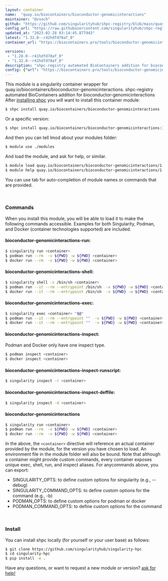```yaml
---
layout: container
name:  "quay.io/biocontainers/bioconductor-genomicinteractions"
maintainer: "@vsoch"
github: "https://github.com/singularityhub/shpc-registry/blob/main/quay.io/biocontainers/bioconductor-genomicinteractions/container.yaml"
config_url: "https://raw.githubusercontent.com/singularityhub/shpc-registry/main/quay.io/biocontainers/bioconductor-genomicinteractions/container.yaml"
updated_at: "2023-02-28 03:14:45.877943"
latest: "1.32.0--r42hdfd78af_0"
container_url: "https://biocontainers.pro/tools/bioconductor-genomicinteractions"

versions:
 - "1.28.0--r41hdfd78af_0"
 - "1.32.0--r42hdfd78af_0"
description: "shpc-registry automated BioContainers addition for bioconductor-genomicinteractions"
config: {"url": "https://biocontainers.pro/tools/bioconductor-genomicinteractions", "maintainer": "@vsoch", "description": "shpc-registry automated BioContainers addition for bioconductor-genomicinteractions", "latest": {"1.32.0--r42hdfd78af_0": "sha256:884f547602a91b8fa8723e2504e390d9c4fef7cfd468690f992997477a429cef"}, "tags": {"1.28.0--r41hdfd78af_0": "sha256:e3c4c0754ecc47d2b6815efd2fbcb80eef51eddd5eae63e39e6cd9f7036ea47b", "1.32.0--r42hdfd78af_0": "sha256:884f547602a91b8fa8723e2504e390d9c4fef7cfd468690f992997477a429cef"}, "docker": "quay.io/biocontainers/bioconductor-genomicinteractions"}
---
```


This module is a singularity container wrapper for quay.io/biocontainers/bioconductor-genomicinteractions.
shpc-registry automated BioContainers addition for bioconductor-genomicinteractions
After [installing shpc](#install) you will want to install this container module:


```bash
$ shpc install quay.io/biocontainers/bioconductor-genomicinteractions
```

Or a specific version:

```bash
$ shpc install quay.io/biocontainers/bioconductor-genomicinteractions:1.32.0--r42hdfd78af_0
```

And then you can tell lmod about your modules folder:

```bash
$ module use ./modules
```

And load the module, and ask for help, or similar.

```bash
$ module load quay.io/biocontainers/bioconductor-genomicinteractions/1.32.0--r42hdfd78af_0
$ module help quay.io/biocontainers/bioconductor-genomicinteractions/1.32.0--r42hdfd78af_0
```

You can use tab for auto-completion of module names or commands that are provided.

<br>

### Commands

When you install this module, you will be able to load it to make the following commands accessible.
Examples for both Singularity, Podman, and Docker (container technologies supported) are included.

#### bioconductor-genomicinteractions-run:

```bash
$ singularity run <container>
$ podman run --rm  -v ${PWD} -w ${PWD} <container>
$ docker run --rm  -v ${PWD} -w ${PWD} <container>
```

#### bioconductor-genomicinteractions-shell:

```bash
$ singularity shell -s /bin/sh <container>
$ podman run --it --rm --entrypoint /bin/sh  -v ${PWD} -w ${PWD} <container>
$ docker run --it --rm --entrypoint /bin/sh  -v ${PWD} -w ${PWD} <container>
```

#### bioconductor-genomicinteractions-exec:

```bash
$ singularity exec <container> "$@"
$ podman run --it --rm --entrypoint ""  -v ${PWD} -w ${PWD} <container> "$@"
$ docker run --it --rm --entrypoint ""  -v ${PWD} -w ${PWD} <container> "$@"
```

#### bioconductor-genomicinteractions-inspect:

Podman and Docker only have one inspect type.

```bash
$ podman inspect <container>
$ docker inspect <container>
```

#### bioconductor-genomicinteractions-inspect-runscript:

```bash
$ singularity inspect -r <container>
```

#### bioconductor-genomicinteractions-inspect-deffile:

```bash
$ singularity inspect -d <container>
```



#### bioconductor-genomicinteractions

```bash
$ singularity run <container>
$ podman run --rm  -v ${PWD} -w ${PWD} <container>
$ docker run --rm  -v ${PWD} -w ${PWD} <container>
```


In the above, the `<container>` directive will reference an actual container provided
by the module, for the version you have chosen to load. An environment file in the
module folder will also be bound. Note that although a container
might provide custom commands, every container exposes unique exec, shell, run, and
inspect aliases. For anycommands above, you can export:

 - SINGULARITY_OPTS: to define custom options for singularity (e.g., --debug)
 - SINGULARITY_COMMAND_OPTS: to define custom options for the command (e.g., -b)
 - PODMAN_OPTS: to define custom options for podman or docker
 - PODMAN_COMMAND_OPTS: to define custom options for the command

<br>

### Install

You can install shpc locally (for yourself or your user base) as follows:

```bash
$ git clone https://github.com/singularityhub/singularity-hpc
$ cd singularity-hpc
$ pip install -e .
```

Have any questions, or want to request a new module or version? [ask for help!](https://github.com/singularityhub/singularity-hpc/issues)